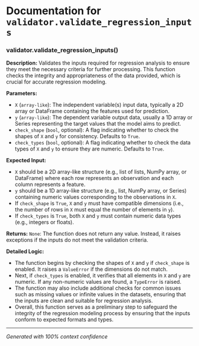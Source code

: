 # Documentation for `validator.validate_regression_inputs`

### validator.validate_regression_inputs()

**Description:**
Validates the inputs required for regression analysis to ensure they meet the necessary criteria for further processing. This function checks the integrity and appropriateness of the data provided, which is crucial for accurate regression modeling.

**Parameters:**
- `X` (`array-like`): The independent variable(s) input data, typically a 2D array or DataFrame containing the features used for prediction.
- `y` (`array-like`): The dependent variable output data, usually a 1D array or Series representing the target values that the model aims to predict.
- `check_shape` (`bool`, optional): A flag indicating whether to check the shapes of `X` and `y` for consistency. Defaults to `True`.
- `check_types` (`bool`, optional): A flag indicating whether to check the data types of `X` and `y` to ensure they are numeric. Defaults to `True`.

**Expected Input:**
- `X` should be a 2D array-like structure (e.g., list of lists, NumPy array, or DataFrame) where each row represents an observation and each column represents a feature.
- `y` should be a 1D array-like structure (e.g., list, NumPy array, or Series) containing numeric values corresponding to the observations in `X`.
- If `check_shape` is `True`, `X` and `y` must have compatible dimensions (i.e., the number of rows in `X` must equal the number of elements in `y`).
- If `check_types` is `True`, both `X` and `y` must contain numeric data types (e.g., integers or floats).

**Returns:**
`None`: The function does not return any value. Instead, it raises exceptions if the inputs do not meet the validation criteria.

**Detailed Logic:**
- The function begins by checking the shapes of `X` and `y` if `check_shape` is enabled. It raises a `ValueError` if the dimensions do not match.
- Next, if `check_types` is enabled, it verifies that all elements in `X` and `y` are numeric. If any non-numeric values are found, a `TypeError` is raised.
- The function may also include additional checks for common issues such as missing values or infinite values in the datasets, ensuring that the inputs are clean and suitable for regression analysis.
- Overall, this function serves as a preliminary step to safeguard the integrity of the regression modeling process by ensuring that the inputs conform to expected formats and types.

---
*Generated with 100% context confidence*
